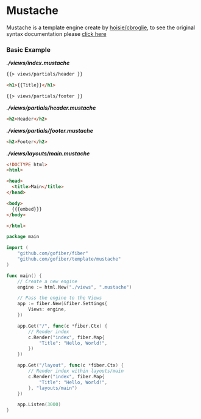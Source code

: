 # Mustache

Mustache is a template engine create by [hoisie/cbroglie](https://github.com/cbroglie/mustache), to see the original syntax documentation please [click here](https://mustache.github.io/mustache.5.html)

### Basic Example

_**./views/index.mustache**_
```html
{{> views/partials/header }}

<h1>{{Title}}</h1>

{{> views/partials/footer }}
```
_**./views/partials/header.mustache**_
```html
<h2>Header</h2>
```
_**./views/partials/footer.mustache**_
```html
<h2>Footer</h2>
```
_**./views/layouts/main.mustache**_
```html
<!DOCTYPE html>
<html>

<head>
  <title>Main</title>
</head>

<body>
  {{{embed}}}
</body>

</html>
```

```go
package main

import (
	"github.com/gofiber/fiber"
	"github.com/gofiber/template/mustache"
)

func main() {
	// Create a new engine
	engine := html.New("./views", ".mustache")

	// Pass the engine to the Views
	app := fiber.New(&fiber.Settings{
		Views: engine,
	})

	app.Get("/", func(c *fiber.Ctx) {
		// Render index
		c.Render("index", fiber.Map{
			"Title": "Hello, World!",
		})
	})

	app.Get("/layout", func(c *fiber.Ctx) {
		// Render index within layouts/main
		c.Render("index", fiber.Map{
			"Title": "Hello, World!",
		}, "layouts/main")
	})

	app.Listen(3000)
}

```